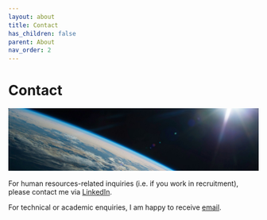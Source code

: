 ```yaml
---
layout: about
title: Contact
has_children: false
parent: About
nav_order: 2
---
```

# Contact

![headshot](/resources/space_cover_2.jpg)

For human resources-related inquiries (i.e. if you work in recruitment), please contact me via [LinkedIn](https://www.linkedin.com/in/andrewscoins/).

For technical or academic enquiries, I am happy to receive [email](mailto:andrewdscoins@gmail.com).
